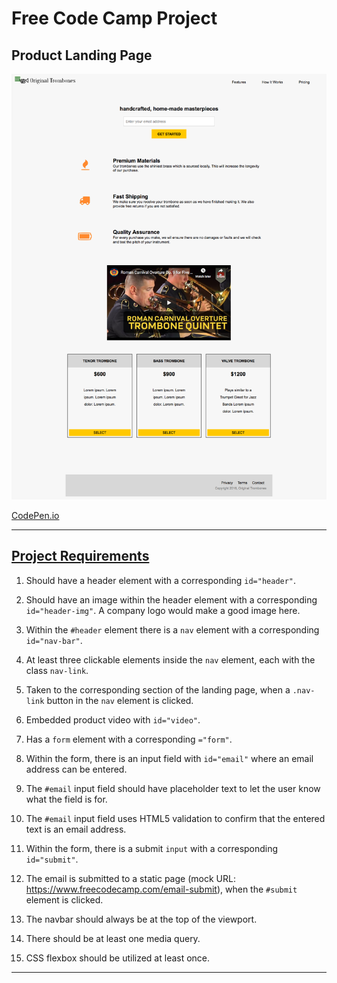# Free Code Camp Project
## Product Landing Page

![Product Landing Page](README/FCC%20Product%20Landing%20Page.png)

[CodePen.io](https://codepen.io/careychua/pen/KKdxrYR)

---

## [Project Requirements](https://www.freecodecamp.org/learn/responsive-web-design/responsive-web-design-projects/build-a-product-landing-page)
1. Should have a header element with a corresponding ```id="header"```.

2. Should have an image within the header element with a corresponding ```id="header-img"```. A company logo would make a good image here.

3. Within the ```#header``` element there is a ```nav``` element with a corresponding ```id="nav-bar"```.

4. At least three clickable elements inside the ```nav``` element, each with the class ```nav-link```.

5. Taken to the corresponding section of the landing page, when a ```.nav-link``` button in the ```nav``` element is clicked.

6. Embedded product video with ```id="video"```.

7. Has a ```form``` element with a corresponding ```="form"```.

8. Within the form, there is an input field with ```id="email"``` where an email address can be entered.

9. The ```#email``` input field should have placeholder text to let the user know what the field is for.

10. The ```#email``` input field uses HTML5 validation to confirm that the entered text is an email address.

11. Within the form, there is a submit ```input``` with a corresponding ```id="submit"```.

12. The email is submitted to a static page (mock URL: https://www.freecodecamp.com/email-submit), when the ```#submit``` element is clicked.

13. The navbar should always be at the top of the viewport.
    
14. There should be at least one media query.
    
15. CSS flexbox should be utilized at least once.

---
